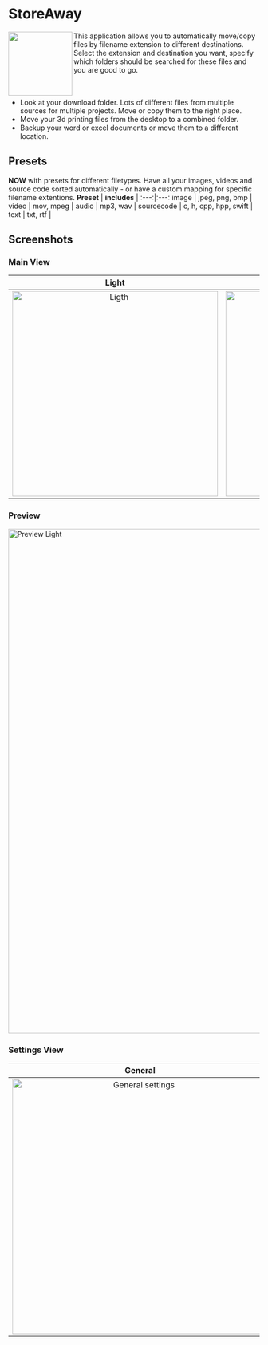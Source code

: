 # StoreAway

<img align="left" width="128" height="128" src="https://user-images.githubusercontent.com/40243830/103172637-27acfb00-4855-11eb-9395-8bc7def2b07f.png">

This application allows you to automatically move/copy files by filename extension to different destinations. Select the extension and destination you want, specify which folders should be searched for these files and you are good to go.
</br></br></br>

* Look at your download folder. Lots of different files from multiple sources for multiple projects. Move or copy them to the right place. 
* Move your 3d printing files from the desktop to a combined folder. 
* Backup your word or excel documents or move them to a different location.

## Presets
__NOW__ with presets for different filetypes. Have all your images, videos and source code sorted automatically - or have a custom mapping for specific filename extentions.
__Preset__ | __includes__ |
:---:|:---:
image | jpeg, png, bmp |
video | mov, mpeg |
audio | mp3, wav |
sourcecode | c, h, cpp, hpp, swift |
text | txt, rtf |

## Screenshots 
### Main View
Light             |    Dark with details
:-------------------------:|:-------------------------:
<img width="412" alt="Ligth" src="https://user-images.githubusercontent.com/40243830/103172565-b0776700-4854-11eb-9eb5-26136325cc4e.png"> | <img width="412" alt="Dark with details" src="https://user-images.githubusercontent.com/40243830/103172566-b2d9c100-4854-11eb-8188-2716ae656969.png"> |

### Preview
<img width="1012" alt="Preview Light" src="https://user-images.githubusercontent.com/40243830/103172581-c08f4680-4854-11eb-9621-3adf1a3ec4b4.png">

### Settings View
General             |  Mapping |   Watched Folders
:-------------------------:|:-------------------------:|:-------------------------:
<img width="512" alt="General settings" src="https://user-images.githubusercontent.com/40243830/103172591-cc7b0880-4854-11eb-9ddf-ef7a2045cc3f.png"> | <img width="468" alt="Mapping Settings" src="https://user-images.githubusercontent.com/40243830/103172598-d56bda00-4854-11eb-858e-aa8497304baa.png"> | <img width="512" alt="Source Settings" src="https://user-images.githubusercontent.com/40243830/103172605-dd2b7e80-4854-11eb-802b-158ced1ca954.png"> |




